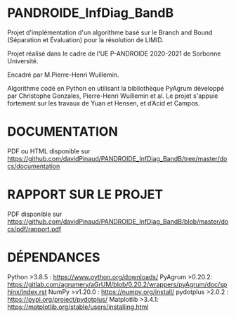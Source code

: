 # PANDROIDE_InfDiag_BandB
Projet d'implémentation d'un algorithme basé sur le Branch and Bound (Séparation et Évaluation) pour la résolution de LIMID.

Projet réalisé dans le cadre de l'UE P-ANDROIDE 2020-2021 de Sorbonne Université.

Encadré par M.Pierre-Henri Wuillemin.

Algorithme codé en Python en utilisant la bibliothèque PyAgrum développé par Christophe Gonzales, Pierre-Henri Wuillemin et al.
Le projet s'appuie fortement sur les travaux de Yuan et Hensen, et d’Acid et Campos.

# DOCUMENTATION
PDF ou HTML disponible sur
https://github.com/davidPinaud/PANDROIDE_InfDiag_BandB/tree/master/docs/documentation

# RAPPORT SUR LE PROJET
PDF disponible sur 
https://github.com/davidPinaud/PANDROIDE_InfDiag_BandB/blob/master/docs/pdf/rapport.pdf

# DÉPENDANCES
Python >3.8.5 :
https://www.python.org/downloads/
PyAgrum >0.20.2:
https://gitlab.com/agrumery/aGrUM/blob/0.20.2/wrappers/pyAgrum/doc/sphinx/index.rst
NumPy >v1.20.0 :
https://numpy.org/install/
pydotplus >2.0.2 : 
https://pypi.org/project/pydotplus/
Matplotlib >3.4.1:
https://matplotlib.org/stable/users/installing.html

